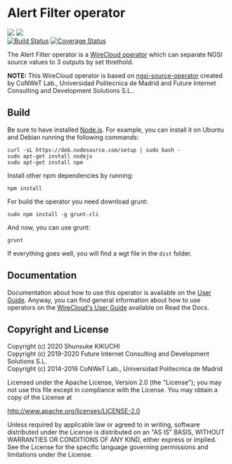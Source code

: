 # Alert Filter operator

[![](https://nexus.lab.fiware.org/repository/raw/public/badges/chapters/visualization.svg)](https://www.fiware.org/developers/catalogue/)
![](https://img.shields.io/github/license/lets-fiware/fisuda-ngsi-source-operator.svg)<br/>
[![Build Status](https://travis-ci.org/lets-fiware/fisuda-ngsi-source-operator.svg?branch=develop)](https://travis-ci.org/lets-fiware/fisuda-ngsi-source-operator)
[![Coverage Status](https://coveralls.io/repos/github/lets-fiware/fisuda-ngsi-source-operator/badge.svg?branch=develop)](https://coveralls.io/github/lets-fiware/fisuda-ngsi-source-operator?branch=develop)

The Alert Filter operator is a [WireCloud operator](http://wirecloud.readthedocs.org/en/latest/) which can separate NGSI source values to 3 outputs by set threthold.

**NOTE:**
This WireCloud operator is based on [ngsi-source-operator](https://github.com/wirecloud-fiware/ngsi-source-operator)
created by CoNWeT Lab., Universidad Politecnica de Madrid and Future Internet Consulting and Development Solutions S.L..


## Build

Be sure to have installed [Node.js](http://node.js). For example, you can install it on Ubuntu and Debian running the
following commands:

```console
curl -sL https://deb.nodesource.com/setup | sudo bash -
sudo apt-get install nodejs
sudo apt-get install npm
```

Install other npm dependencies by running:

```console
npm install
```

For build the operator you need download grunt:

```console
sudo npm install -g grunt-cli
```

And now, you can use grunt:

```console
grunt
```

If everything goes well, you will find a wgt file in the `dist` folder.

## Documentation

Documentation about how to use this operator is available on the [User Guide](src/doc/userguide.md). Anyway, you can
find general information about how to use operators on the
[WireCloud's User Guide](https://wirecloud.readthedocs.io/en/stable/user_guide/) available on Read the Docs.

## Copyright and License

Copyright (c) 2020 Shunsuke KIKUCHI<br>
Copyright (c) 2019-2020 Future Internet Consulting and Development Solutions S.L.<br>
Copyright (c) 2014-2016 CoNWeT Lab., Universidad Politecnica de Madrid

Licensed under the Apache License, Version 2.0 (the "License"); you may not use this file except in compliance with the
License. You may obtain a copy of the License at

http://www.apache.org/licenses/LICENSE-2.0

Unless required by applicable law or agreed to in writing, software distributed under the License is distributed on an
"AS IS" BASIS, WITHOUT WARRANTIES OR CONDITIONS OF ANY KIND, either express or implied. See the License for the specific
language governing permissions and limitations under the License.
